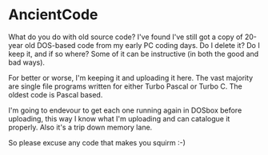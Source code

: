 # AncientCode

What do you do with old source code? I've found I've still got a copy of
20-year old DOS-based code from my early PC coding days. Do I delete it? Do
I keep it, and if so where? Some of it can be instructive (in both the good
and bad ways).

For better or worse, I'm keeping it and uploading it here. The vast majority
are single file programs written for either Turbo Pascal or Turbo C. The
oldest code is Pascal based.

I'm going to endevour to get each one running again in DOSbox before
uploading, this way I know what I'm uploading and can catalogue it properly.
Also it's a trip down memory lane.

So please excuse any code that makes you squirm :-)
